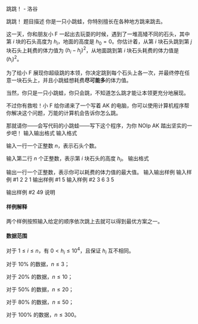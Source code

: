 



跳跳！ - 洛谷














跳跳！
题目描述
你是一只小跳蛙，你特别擅长在各种地方跳来跳去。

这一天，你和朋友小 F 一起出去玩耍的时候，遇到了一堆高矮不同的石头，其中第 $i$ 块的石头高度为 $h_i$，地面的高度是 $h_0 = 0$。你估计着，从第 $i$ 块石头跳到第 $j$ 块石头上耗费的体力值为 $(h_i - h_j) ^ 2$，从地面跳到第 $i$ 块石头耗费的体力值是 $(h_i) ^ 2$。

为了给小 F 展现你超级跳的本领，你决定跳到每个石头上各一次，并最终停在任意一块石头上，并且小跳蛙想耗费**尽可能多**的体力值。

当然，你只是一只小跳蛙，你只会跳，不知道怎么跳才能让本领更充分地展现。

不过你有救啦！小 F 给你递来了一个写着 AK 的电脑，你可以使用计算机程序帮你解决这个问题，万能的计算机会告诉你怎么跳。

那就请你——会写代码的小跳蛙——写下这个程序，为你 NOIp AK 踏出坚实的一步吧！
输入输出格式
输入格式

输入一行一个正整数 $n$，表示石头个数。

输入第二行 $n$ 个正整数，表示第 $i$ 块石头的高度 $h_i$。
输出格式

输出一行一个正整数，表示你可以耗费的体力值的最大值。
输入输出样例
输入样例 #1
2
2 1
输出样例 #1
5
输入样例 #2
3
6 3 5

输出样例 #2
49
说明
#### 样例解释

两个样例按照输入给定的顺序依次跳上去就可以得到最优方案之一。

#### 数据范围
对于 $1 \leq i \leq n$，有 $0 < h_i \leq 10 ^ 4$，且保证 $h_i$ 互不相同。

对于 $10\%$ 的数据，$n \leq 3$；

对于 $20\%$ 的数据，$n \leq 10$；

对于 $50\%$ 的数据，$n \leq 20$；

对于 $80\%$ 的数据，$n \leq 50$；

对于 $100\%$ 的数据，$n \leq 300$。






